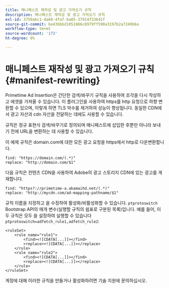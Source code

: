 ```yaml
---
title: 매니페스트 재작성 및 광고 가져오기 규칙
description: 매니페스트 재작성 및 광고 가져오기 규칙
exl-id: 3750abc1-da60-4faf-ba85-37914f33641f
source-git-commit: be43bbbd1051886c8979ff590a3197b2a7249b6a
workflow-type: tm+mt
source-wordcount: '173'
ht-degree: 0%

---
```


# 매니페스트 재작성 및 광고 가져오기 규칙 {#manifest-rewriting}

Primetime Ad Insertion은 간단한 검색/바꾸기 규칙을 사용하여 조각을 다시 작성하고 에셋을 가져올 수 있습니다.  이 플러그인을 사용하여 https를 http 요청으로 하향 변환할 수 있으며, 이렇게 하면 TLS 악수를 제거하여 성능이 향상됩니다.  동일한 CDN에서 광고 자산과 cdn 자산을 전달하는 데에도 사용할 수 있습니다.

규칙은 정규 표현식 검색/바꾸기로 정의되며 매니페스트에 삽입한 후뿐만 아니라 보내기 전에 URL을 변환하는 데 사용할 수 있습니다.

이 예제 규칙은 domain.com에 대한 모든 광고 요청을 https에서 http로 다운변환합니다.

```
find: "https://domain.com/(.*)"
replace: "http://domain.com/$1"
```

다음 규칙은 컨텐츠 CDN을 사용하여 Adobe의 광고 스토리지 CDN에 있는 광고를 게재합니다.

```
find: "https?://primetime-a.akamaihd.net/(.*)"
replace: "http://mycdn.com/ad-mapping-pathname/$1"
```

규칙 이름을 지정하고 을 수정하여 활성화/비활성화할 수 있습니다. `ptprotoswitch` Bootstrap API의 매개 변수(실행할 규칙의 쉼표로 구분된 목록)입니다.  예를 들어, 이 두 규칙은 모두 을 설정하여 실행할 수 있습니다 `ptprotoswitch=adfetch_rule1,adfetch_rule2`:

```
<ruleSet>
    <rule name="rule1">
        <find><![CDATA[...]]></find>
        <replace><![CDATA[...]]></replace>
    </rule>
    <rule name="rule2">
        <find><![CDATA[...]]></find>
        <replace><![CDATA[...]]></replace>
    </rule>
</ruleSet>
```

계정에 대해 이러한 규칙을 만들거나 활성화하려면 기술 지원에 문의하십시오.
